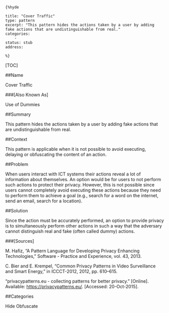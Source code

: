     {%hyde

    title: "Cover Traffic"
    type: pattern
    excerpt: "This pattern hides the actions taken by a user by adding fake actions that are undistinguishable from real."
    categories:
        - 
    status: stub
    address:

    %}

[TOC]


##Name
<!--Primary name the pattern is known by.-->

Cover Traffic

###[Also Known As]
<!-- All other names the pattern is known by.-->

Use of Dummies

##Summary
<!-- One short paragraph summarising the pattern.-->

This pattern hides the actions taken by a user by adding fake actions that are undistinguishable from real.

##Context
<!-- The situations in which the pattern may apply.-->

This pattern is applicable when it is not possible to avoid executing, delaying or obfuscating the content of an action.

##Problem
<!-- The problem a pattern addresses, including a list of forces describing why a problem might be difficult to solve.-->

When users interact with ICT systems their actions reveal a lot of information about themselves. An option would be for users to not perform such actions to protect their privacy. However, this is not possible since users cannot completely avoid executing these actions because they need to perform them to achieve a goal (e.g., search for a word on the internet, send an email, search for a location).

##Solution
<!-- A concise description of how the pattern addresses the problem.-->

Since the action must be accurately performed, an option to provide privacy is to simultaneously perform other actions in such a way that the adversary cannot distinguish real and fake (often called dummy) actions.

<!--###[Structure]-->
<!--A detailed specification of the structural aspects of the pattern. A class diagram if applicable.-->



<!--###[Implementation]-->
<!--Guidelines for implementing the pattern; code fragments; suggested PETS; policy fragments.-->



<!--##Consequences-->
<!--The advantages (benefits) and disadvantages (liabilities) of applying the pattern.-->



<!--###[Constraints]-->
<!-- limitations as a consequence of applying the pattern.-->



<!--##Examples-->
<!--Motivational example to see how the pattern is applied.-->



<!--###[Known Uses]-->
<!-- Pointers to various applications of the pattern.-->



<!--##See Also-->
<!-- Any pointers to relevant information, not contained in the subfields below.-->



<!--###[Related Patterns]-->
<!-- Supporting and conflicting patterns-->



###[Sources]
<!-- References to the original source of the pattern.-->

M. Hafiz, “A Pattern Language for Developing Privacy Enhancing Technologies,” Software - Practice and Experience, vol. 43, 2013.

C. Bier and E. Krempel, “Common Privacy Patterns in Video Surveillance and Smart Energy,” in ICCCT-2012, 2012, pp. 610–615.

“privacypatterns.eu - collecting patterns for better privacy.” [Online]. Available: https://privacypatterns.eu/. [Accessed: 20-Oct-2015].

<!--##General Comments-->
<!-- Separate discussion on the pattern.-->



##Categories
<!-- Placeholder for future agreed upon categories as per collaboration's evaluation.-->
Hide
Obfuscate

<!--##Tags-->
<!-- User definable descriptors for additional correlation.-->




